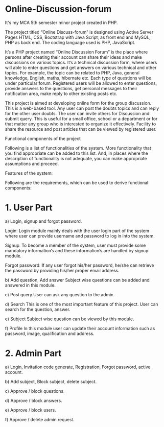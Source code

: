 # Online-Discussion-forum
It's my MCA 5th semester minor project created in PHP.



The project titled “Online Discuss-forum” is designed using Active Server Pages HTML, CSS, Bootstrap with Java Script, as front end and MySQL, PHP as back end. The coding language used is PHP, JavaScript. 


It’s a PHP project named “Online Discussion Forum” is the place where persons after creating their account can share their ideas and make discussions on various topics. It’s a technical discussion form, where users will able to enter questions and get answers on various technical and other topics. For example, the topic can be related to PHP, Java, general knowledge, English, maths, hibernate etc. Each type of questions will be under particular forum. Registered users will be allowed to enter questions, provide answers to the questions, get personal messages to their notification area, make reply to other existing posts etc.



This project is aimed at developing online form for the group discussion. This is a web-based tool. Any user can post the doubts topics and can reply for the other user doubts. The user can invite others for Discussion and submit query. This is useful for a small office, school or a department or for that matter any group who is interested to organize it effectively. Facility to share the resource and post articles that can be viewed by registered user. 

Functional components of the project 

Following is a list of functionalities of the system. More functionality that you find appropriate can be added to this list. And, in places where the description of functionality is not adequate, you can make appropriate assumptions and proceed. 


Features of the system:

Following are the requirements, which can be used to derive functional components: 

# 1. User Part
a) Login, signup and forgot password.

Login: Login module mainly deals with the user login part of the system where user can provide username and password to log in into the system.

Signup: To become a member of the system, user must provide some mandatory information’s and these information’s are handled by signup module.

Forgot password: If any user forgot his/her password, he/she can retrieve the
password by providing his/her proper email address.

b) Add question, Add answer
Subject wise questions can be added and answered in this module. 

c) Post query
User can ask any question to the admin.

d) Search
This is one of the most important feature of this project. User can search for the question, answer. 

e) Subject 
Subject wise question can be viewed by this module.

f) Profile
In this module user can update their account information such as password, image, qualification and address. 



# 2. Admin Part

a) Login, Invitation code generate, Registration, Forgot password, active account.

b) Add subject, Block subject, delete subject.

c) Approve / block questions.

d) Approve / block answers.

e) Approve / block users.

f) Approve / delete admin request.

